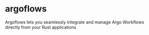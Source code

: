 # argoflows
Argoflows lets you seamlessly integrate and manage Argo Workflows directly from your Rust applications
